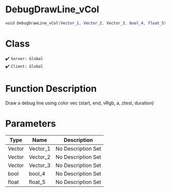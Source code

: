 # DebugDrawLine_vCol
```lua
void DebugDrawLine_vCol(Vector_1, Vector_2, Vector_3, bool_4, float_5)
```
# Class
✔️ `Server: Global`  
✔️ `Client: Global`  

# Function Description
Draw a debug line using color vec (start, end, vRgb, a, ztest, duration)
# Parameters
Type|Name|Description
--|--|--
Vector|Vector_1|No Description Set
Vector|Vector_2|No Description Set
Vector|Vector_3|No Description Set
bool|bool_4|No Description Set
float|float_5|No Description Set
